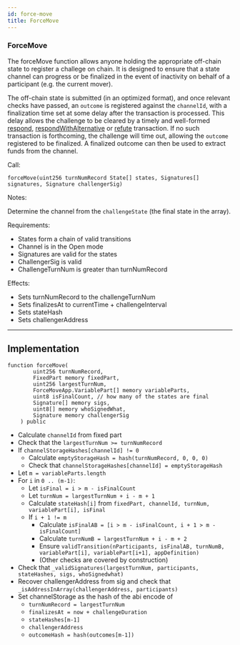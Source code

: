```yaml
---
id: force-move
title: ForceMove
---
```


### ForceMove

The forceMove function allows anyone holding the appropriate off-chain state to register a challege on chain. It is designed to ensure that a state channel can progress or be finalized in the event of inactivity on behalf of a participant (e.g. the current mover).

The off-chain state is submitted (in an optimized format), and once relevant checks have passed, an `outcome` is registered against the `channelId`, with a finalization time set at some delay after the transaction is processed. This delay allows the challenge to be cleared by a timely and well-formed [respond](./respond), [respondWithAlternative](./respond-with-alternative) or [refute](./refute) transaction. If no such transaction is forthcoming, the challenge will time out, allowing the `outcome` registered to be finalized. A finalized outcome can then be used to extract funds from the channel.

Call:

`forceMove(uint256 turnNumRecord State[] states, Signatures[] signatures, Signature challengerSig)`

Notes:

Determine the channel from the `challengeState` (the final state in the array).

Requirements:

- States form a chain of valid transitions
- Channel is in the Open mode
- Signatures are valid for the states
- ChallengerSig is valid
- ChallengeTurnNum is greater than turnNumRecord

Effects:

- Sets turnNumRecord to the challengeTurnNum
- Sets finalizesAt to currentTime + challengeInterval
- Sets stateHash
- Sets challengerAddress

---

## Implementation

```solidity
function forceMove(
        uint256 turnNumRecord,
        FixedPart memory fixedPart,
        uint256 largestTurnNum,
        ForceMoveApp.VariablePart[] memory variableParts,
        uint8 isFinalCount, // how many of the states are final
        Signature[] memory sigs,
        uint8[] memory whoSignedWhat,
        Signature memory challengerSig
    ) public
```

- Calculate `channelId` from fixed part
- Check that the `largestTurnNum >= turnNumRecord`
- If `channelStorageHashes[channelId] != 0`
  - Calculate `emptyStorageHash = hash(turnNumRecord, 0, 0, 0)`
  - Check that `channelStorageHashes[channelId] = emptyStorageHash`
- Let `m = variableParts.length`
- For `i` in `0 .. (m-1)`:
  - Let `isFinal = i > m - isFinalCount`
  - Let `turnNum = largestTurnNum + i - m + 1`
  - Calculate `stateHash[i]` from `fixedPart, channelId, turnNum, variablePart[i], isFinal`
  - If `i + 1 != m`
    - Calculate `isFinalAB = [i > m - isFinalCount, i + 1 > m - isFinalCount]`
    - Calculate `turnNumB = largestTurnNum + i - m + 2`
    - Ensure `validTransition(nParticipants, isFinalAB, turnNumB, variablePart[i], variablePart[i+1], appDefinition)`
    - (Other checks are covered by construction)
- Check that `_validSignatures(largestTurnNum, participants, stateHashes, sigs, whoSignedwhat)`
- Recover challengerAddress from sig and check that `_isAddressInArray(challengerAddress, participants)`
- Set channelStorage as the hash of the abi encode of
  - `turnNumRecord = largestTurnNum`
  - `finalizesAt = now + challengeDuration`
  - `stateHashes[m-1]`
  - `challengerAddress`
  - `outcomeHash = hash(outcomes[m-1])`
